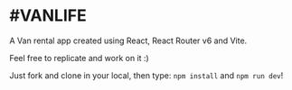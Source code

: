 # #VANLIFE

A Van rental app created using React, React Router v6 and Vite.

Feel free to replicate and work on it :)

Just fork and clone in your local, then type: 
    ```npm install``` and `npm run dev`!

